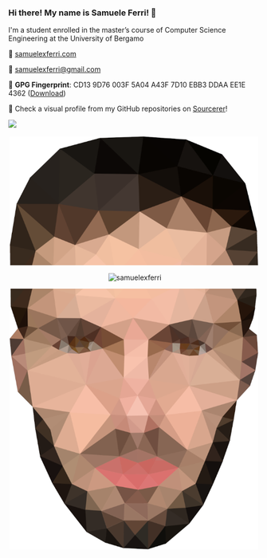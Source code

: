 ### Hi there! My name is Samuele Ferri! 👋

I'm a student enrolled in the master’s course of Computer Science Engineering at the University of Bergamo

:compass: [samuelexferri.com](https://www.samuelexferri.com)

:email: [samuelexferri@gmail.com](mailto:samuelexferri@gmail.com)

:key: **GPG Fingerprint**: CD13 9D76 003F 5A04 A43F 7D10 EBB3 DDAA EE1E 4362 ([Download](https://samuelexferri.com/CD139D76003F5A04A43F7D10EBB3DDAAEE1E4362.asc))

:rainbow: Check a visual profile from my GitHub repositories on [Sourcerer](https://sourcerer.io/samuelexferri)!

![](https://komarev.com/ghpvc/?username=samuelexferri&style=flat-square)

<p align='center'><img width=500 align='center' src="https://github.com/samuelexferri/samuelexferri/raw/master/images/Up.png"></p>
  
<p align='center'>&nbsp;<img width=450 align="center" src="https://github-readme-stats.vercel.app/api?username=samuelexferri&show_icons=true" alt="samuelexferri"/></p>

<p align='center'><img width=500 align='center' src="https://github.com/samuelexferri/samuelexferri/raw/master/images/Down.png"></p>
